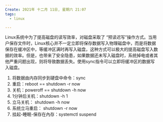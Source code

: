 ```yaml
---
Create: 2021年 十二月 11日, 星期六 21:07
tags: 
  - linux

---
```


            

Linux系统中为了提高磁盘的读写效率，对磁盘采取了 “预读迟写”操作方式。当用户保存文件时，Linux核心并不一定立即将保存数据写入物理磁盘中，而是将数据保存在缓冲区中，等缓冲区满时再写入磁盘，这种方式可以极大的提高磁盘写入数据的效率。但是，也带来了安全隐患，如果数据还未写入磁盘时，系统掉电或者其他严重问题出现，则将导致数据丢失。使用sync指令可以立即将缓冲区的数据写入磁盘。

1. 将数据由内存同步到硬盘中命令：sync
2. 重启：reboot  == shutdown -r now
3. 关机：poweroff  == shutdown -h now
4. 1分钟后关机：shutdown -h  1
5. 立马关机： shutdown -h now
6. 系统立马重启： shutdown -r now
7.  挂起-睡眠-保存在內存：systemctl suspend



